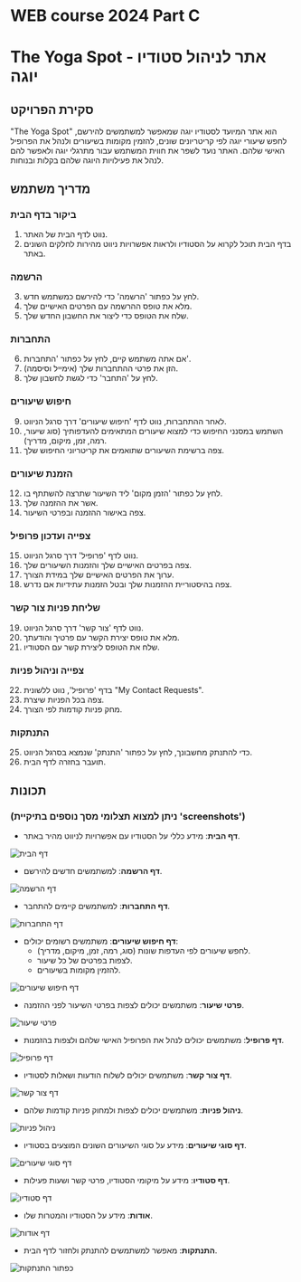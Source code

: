 # WEB course 2024 Part C
# The Yoga Spot - אתר לניהול סטודיו יוגה

## סקירת הפרויקט

"The Yoga Spot" הוא אתר המיועד לסטודיו יוגה שמאפשר למשתמשים להירשם, לחפש שיעורי יוגה לפי קריטריונים שונים, להזמין מקומות בשיעורים ולנהל את הפרופיל האישי שלהם. האתר נועד לשפר את חווית המשתמש עבור מתרגלי יוגה ולאפשר להם לנהל את פעילויות היוגה שלהם בקלות ובנוחות.

## מדריך משתמש

### ביקור בדף הבית
1. נווט לדף הבית של האתר.
2. בדף הבית תוכל לקרוא על הסטודיו ולראות אפשרויות ניווט מהירות לחלקים השונים באתר.

### הרשמה
3. לחץ על כפתור 'הרשמה' כדי להירשם כמשתמש חדש.
4. מלא את טופס ההרשמה עם הפרטים האישיים שלך.
5. שלח את הטופס כדי ליצור את החשבון החדש שלך.

### התחברות
6. אם אתה משתמש קיים, לחץ על כפתור 'התחברות'.
7. הזן את פרטי ההתחברות שלך (אימייל וסיסמה).
8. לחץ על 'התחבר' כדי לגשת לחשבון שלך.

### חיפוש שיעורים
9. לאחר ההתחברות, נווט לדף 'חיפוש שיעורים' דרך סרגל הניווט.
10. השתמש במסנני החיפוש כדי למצוא שיעורים המתאימים להעדפותיך (סוג שיעור, רמה, זמן, מיקום, מדריך).
11. צפה ברשימת השיעורים שתואמים את קריטריוני החיפוש שלך.

### הזמנת שיעורים
12. לחץ על כפתור 'הזמן מקום' ליד השיעור שתרצה להשתתף בו.
13. אשר את ההזמנה שלך.
14. צפה באישור ההזמנה ובפרטי השיעור.

### צפייה ועדכון פרופיל
15. נווט לדף 'פרופיל' דרך סרגל הניווט.
16. צפה בפרטים האישיים שלך והזמנות השיעורים שלך.
17. ערוך את הפרטים האישיים שלך במידת הצורך.
18. צפה בהיסטוריית ההזמנות שלך ובטל הזמנות עתידיות אם נדרש.

### שליחת פניות צור קשר
19. נווט לדף 'צור קשר' דרך סרגל הניווט.
20. מלא את טופס יצירת הקשר עם פרטיך והודעתך.
21. שלח את הטופס ליצירת קשר עם הסטודיו.

### צפייה וניהול פניות
22. בדף 'פרופיל', נווט ללשונית "My Contact Requests".
23. צפה בכל הפניות שיצרת.
24. מחק פניות קודמות לפי הצורך.

### התנתקות
25. כדי להתנתק מחשבונך, לחץ על כפתור 'התנתק' שנמצא בסרגל הניווט.
26. תועבר בחזרה לדף הבית.

## תכונות
### (ניתן למצוא תצלומי מסך נוספים בתיקיית 'screenshots')

- **דף הבית**: מידע כללי על הסטודיו עם אפשרויות לניווט מהיר באתר.

![דף הבית](screenshots/homepage.png "דף הבית")

- **דף הרשמה**: למשתמשים חדשים להירשם.

![דף הרשמה](screenshots/register.png "דף הרשמה")

- **דף התחברות**: למשתמשים קיימים להתחבר.

![דף התחברות](screenshots/signin.png "דף התחברות")

- **דף חיפוש שיעורים**: משתמשים רשומים יכולים:
  - לחפש שיעורים לפי העדפות שונות (סוג, רמה, זמן, מיקום, מדריך).
  - לצפות בפרטים של כל שיעור.
  - להזמין מקומות בשיעורים.

![דף חיפוש שיעורים](screenshots/search_classes.png "דף חיפוש שיעורים")

- **פרטי שיעור**: משתמשים יכולים לצפות בפרטי השיעור לפני ההזמנה.

![פרטי שיעור](screenshots/class_details.png "פרטי שיעור")

- **דף פרופיל**: משתמשים יכולים לנהל את הפרופיל האישי שלהם ולצפות בהזמנות.

![דף פרופיל](screenshots/profile.png "דף פרופיל")

- **דף צור קשר**: משתמשים יכולים לשלוח הודעות ושאלות לסטודיו.

![דף צור קשר](screenshots/contact.png "דף צור קשר")

- **ניהול פניות**: משתמשים יכולים לצפות ולמחוק פניות קודמות שלהם.

![ניהול פניות](screenshots/my_contact_requests.png "ניהול פניות")

- **דף סוגי שיעורים**: מידע על סוגי השיעורים השונים המוצעים בסטודיו.

![דף סוגי שיעורים](screenshots/class_types.png "דף סוגי שיעורים")

- **דף סטודיו**: מידע על מיקומי הסטודיו, פרטי קשר ושעות פעילות.

![דף סטודיו](screenshots/studios.png "דף סטודיו")

- **אודות**: מידע על הסטודיו והמטרות שלו.

![דף אודות](screenshots/about.png "דף אודות")

- **התנתקות**: מאפשר למשתמשים להתנתק ולחזור לדף הבית.

![כפתור התנתקות](screenshots/logout.png "כפתור התנתקות")